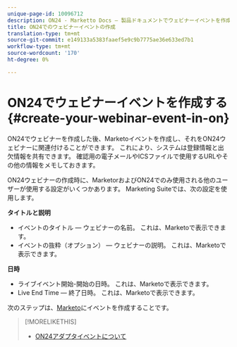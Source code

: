 ```yaml
---
unique-page-id: 10096712
description: ON24 - Marketto Docs — 製品ドキュメントでウェビナーイベントを作成する
title: ON24でのウェビナーイベントの作成
translation-type: tm+mt
source-git-commit: e149133a5383faaef5e9c9b7775ae36e633ed7b1
workflow-type: tm+mt
source-wordcount: '170'
ht-degree: 0%

---
```



# ON24でウェビナーイベントを作成する{#create-your-webinar-event-in-on}

ON24でウェビナーを作成した後、Marketoイベントを作成し、それをON24ウェビナーに関連付けることができます。 これにより、システムは登録情報と出欠情報を共有できます。 確認用の電子メールやICSファイルで使用するURLやその他の情報をメモしておきます。

ON24ウェビナーの作成時に、MarketorおよびON24でのみ使用される他のユーザーが使用する設定がいくつかあります。 Marketing Suiteでは、次の設定を使用します。

**タイトルと説明**

* イベントのタイトル — ウェビナーの名前。 これは、Marketoで表示できます。
* イベントの抜粋（オプション） — ウェビナーの説明。 これは、Marketoで表示できます。

**日時**

* ライブイベント開始-開始の日時。 これは、Marketoで表示できます。
* Live End Time — 終了日時。 これは、Marketoで表示できます。

次のステップは、[Marketo](create-an-event-in-marketo.md)にイベントを作成することです。

>[!MORELIKETHIS]
>
>* [ON24アダプタイベントについて](understanding-marketo-on24-adapter-events.md)

>



